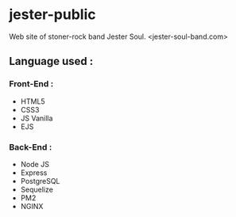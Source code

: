 # jester-public
Web site of stoner-rock band Jester Soul. <jester-soul-band.com>

## Language used : 

### Front-End : 
 - HTML5
 - CSS3
 - JS Vanilla
 - EJS
 
 ### Back-End : 
  - Node JS
  - Express
  - PostgreSQL
  - Sequelize
  - PM2
  - NGINX
